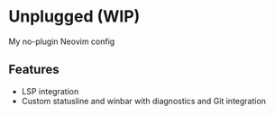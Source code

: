 # Unplugged (WIP)

My no-plugin Neovim config

## Features

* LSP integration
* Custom statusline and winbar with diagnostics and Git integration
